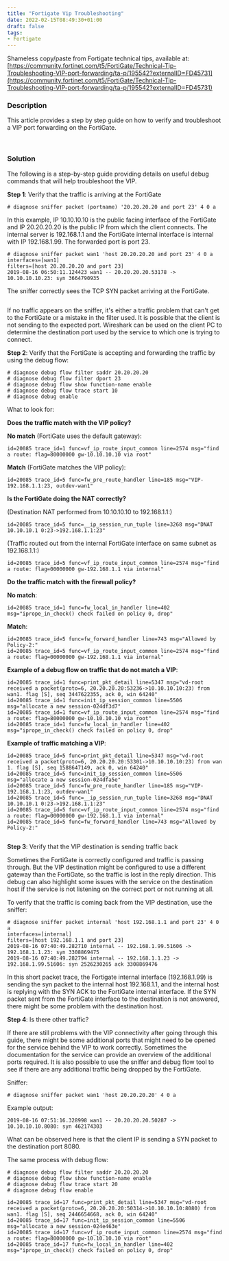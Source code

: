 ```yaml
---
title: "Fortigate Vip Troubleshooting"
date: 2022-02-15T08:49:30+01:00
draft: false
tags:
- Fortigate
---
```


Shameless copy/paste from Fortigate technical tips, available at: 
[https://community.fortinet.com/t5/FortiGate/Technical-Tip-Troubleshooting-VIP-port-forwarding/ta-p/195542?externalID=FD45731](https://community.fortinet.com/t5/FortiGate/Technical-Tip-Troubleshooting-VIP-port-forwarding/ta-p/195542?externalID=FD45731)

### Description
This article provides a step by step guide on how to verify and troubleshoot a VIP port forwarding on the FortiGate.

&nbsp;
### Solution
The following is a step-by-step guide providing details on useful debug commands that will help troubleshoot the VIP.

**Step 1**: Verify that the traffic is arriving at the FortiGate
```
# diagnose sniffer packet (portname) '20.20.20.20 and port 23' 4 0 a
```
In this example, IP 10.10.10.10 is the public facing interface of the FortiGate and IP 20.20.20.20 is the public IP from which the client connects. The internal server is 192.168.1.1 and the FortiGate internal interface is internal with IP 192.168.1.99. The forwarded port is port 23.
```
# diagnose sniffer packet wan1 'host 20.20.20.20 and port 23' 4 0 a
interfaces=[wan1]
filters=[host 20.20.20.20 and port 23]
2019-08-16 06:50:11.124423 wan1 -- 20.20.20.20.53178 -> 10.10.10.10.23: syn 3664790935
```
The sniffer correctly sees the TCP SYN packet arriving at the FortiGate.

` `  
If no traffic appears on the sniffer, it's either a traffic problem that can't get to the FortiGate or a mistake in the filter used. It is possible that the client is not sending to the expected port. Wireshark can be used on the client PC to determine the destination port used by the service to which one is trying to connect.

**Step 2**: Verify that the FortiGate is accepting and forwarding the traffic by using the debug flow:
```
# diagnose debug flow filter saddr 20.20.20.20
# diagnose debug flow filter dport 23
# diagnose debug flow show function-name enable
# diagnose debug flow trace start 10
# diagnose debug enable
```
What to look for:

**Does the traffic match with the VIP policy?**

**No match** (FortiGate uses the default gateway):
```
id=20085 trace_id=1 func=vf_ip_route_input_common line=2574 msg="find a route: flag=80000000 gw-10.10.10.10 via root"
```

**Match** (FortiGate matches the VIP policy):
```
id=20085 trace_id=5 func=fw_pre_route_handler line=185 msg="VIP-192.168.1.1:23, outdev-wan1"
```

**Is the FortiGate doing the NAT correctly?**

(Destination NAT performed from 10.10.10.10 to 192.168.1.1:)
```
id=20085 trace_id=5 func=__ip_session_run_tuple line=3268 msg="DNAT 10.10.10.1 0:23->192.168.1.1:23"
```

(Traffic routed out from the internal FortiGate interface on same subnet as 192.168.1.1:)
```
id=20085 trace_id=5 func=vf_ip_route_input_common line=2574 msg="find a route: flag=00000000 gw-192.168.1.1 via internal"
```

**Do the traffic match with the firewall policy?**

**No match**:
```
id=20085 trace_id=1 func=fw_local_in_handler line=402 msg="iprope_in_check() check failed on policy 0, drop"
```

**Match**:
```
id=20085 trace_id=5 func=fw_forward_handler line=743 msg="Allowed by Policy-2:"
id=20085 trace_id=5 func=vf_ip_route_input_common line=2574 msg="find a route: flag=00000000 gw-192.168.1.1 via internal"
```

**Example of a debug flow on traffic that do not match a VIP**:
```
id=20085 trace_id=1 func=print_pkt_detail line=5347 msg="vd-root received a packet(proto=6, 20.20.20.20:53236->10.10.10.10:23) from wan1. flag [S], seq 3447622355, ack 0, win 64240"
id=20085 trace_id=1 func=init_ip_session_common line=5506 msg="allocate a new session-024df3d7"
id=20085 trace_id=1 func=vf_ip_route_input_common line=2574 msg="find a route: flag=80000000 gw-10.10.10.10 via root"
id=20085 trace_id=1 func=fw_local_in_handler line=402 msg="iprope_in_check() check failed on policy 0, drop"
```

**Example of traffic matching a VIP**:
```
id=20085 trace_id=5 func=print_pkt_detail line=5347 msg="vd-root received a packet(proto=6, 20.20.20.20:53301->10.10.10.10:23) from wan 1. flag [S], seq 1588647149, ack 0, win 64240"
id=20085 trace_id=5 func=init_ip_session_common line=5506 msg="allocate a new session-024dfa5e"
id=20085 trace_id=5 func=fw_pre_route_handler line=185 msg="VIP-192.168.1.1:23, outdev-wan1"
id=20085 trace_id=5 func=__ip_session_run_tuple line=3268 msg="DNAT 10.10.10.1 0:23->192.168.1.1:23"
id=20085 trace_id=5 func=vf_ip_route_input_common line=2574 msg="find a route: flag=00000000 gw-192.168.1.1 via internal"
id=20085 trace_id=5 func=fw_forward_handler line=743 msg="Allowed by Policy-2:"
```

` `  
**Step 3**: Verify that the VIP destination is sending traffic back

Sometimes the FortiGate is correctly configured and traffic is passing through. But the VIP destination might be configured to use a different gateway than the FortiGate, so the traffic is lost in the reply direction. This debug can also highlight some issues with the service on the destination host if the service is not listening on the correct port or not running at all.

To verify that the traffic is coming back from the VIP destination, use the sniffer:
```
# diagnose sniffer packet internal 'host 192.168.1.1 and port 23' 4 0 a
interfaces=[internal]
filters=[host 192.168.1.1 and port 23]
2019-08-16 07:40:49.282710 internal -- 192.168.1.99.51606 -> 192.168.1.1.23: syn 3308869475
2019-08-16 07:40:49.282794 internal -- 192.168.1.1.23 -> 192.168.1.99.51606: syn 2526230265 ack 3308869476
```

In this short packet trace, the Fortigate internal interface (192.168.1.99) is sending the syn packet to the internal host 192.168.1.1, and the internal host is replying with the SYN ACK to the FortiGate internal interface. If the SYN packet sent from the FortiGate interface to the destination is not answered, there might be some problem with the destination host.

**Step 4**: Is there other traffic?

If there are still problems with the VIP connectivity after going through this guide, there might be some additional ports that might need to be opened for the service behind the VIP to work correctly. Sometimes the documentation for the service can provide an overview of the additional ports required. It is also possible to use the sniffer and debug flow tool to see if there are any additional traffic being dropped by the FortiGate.

Sniffer:
```
# diagnose sniffer packet wan1 'host 20.20.20.20' 4 0 a
```
Example output:
```
2019-08-16 07:51:16.328998 wan1 -- 20.20.20.20.50287 -> 10.10.10.10.8080: syn 462174303
```

What can be observed here is that the client IP is sending a SYN packet to the destination port 8080.

The same process with debug flow:
```
# diagnose debug flow filter saddr 20.20.20.20
# diagnose debug flow show function-name enable
# diagnose debug flow trace start 20
# diagnose debug flow enable
```

```
id=20085 trace_id=17 func=print_pkt_detail line=5347 msg="vd-root received a packet(proto=6, 20.20.20.20:50314->10.10.10.10:8080) from wan1. flag [S], seq 2446654668, ack 0, win 64240"
id=20085 trace_id=17 func=init_ip_session_common line=5506 msg="allocate a new session-024e463e"
id=20085 trace_id=17 func=vf_ip_route_input_common line=2574 msg="find a route: flag=80000000 gw-10.10.10.10 via root"
id=20085 trace_id=17 func=fw_local_in_handler line=402 msg="iprope_in_check() check failed on policy 0, drop"
```
